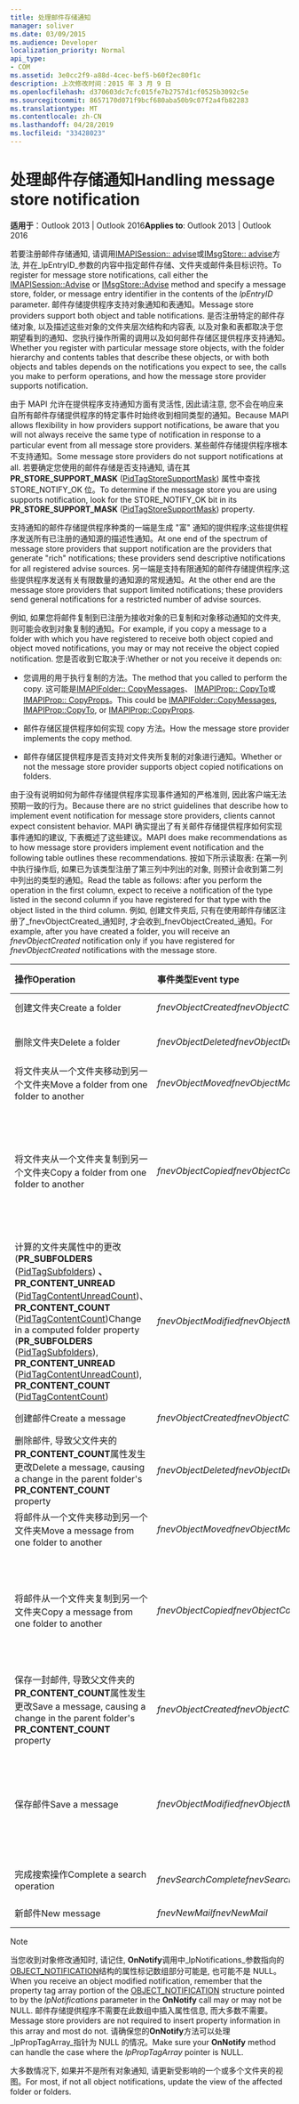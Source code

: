 ```yaml
---
title: 处理邮件存储通知
manager: soliver
ms.date: 03/09/2015
ms.audience: Developer
localization_priority: Normal
api_type:
- COM
ms.assetid: 3e0cc2f9-a88d-4cec-bef5-b60f2ec80f1c
description: 上次修改时间：2015 年 3 月 9 日
ms.openlocfilehash: d370603dc7cfc015fe7b2757d1cf0525b3092c5e
ms.sourcegitcommit: 8657170d071f9bcf680aba50b9c07f2a4fb82283
ms.translationtype: MT
ms.contentlocale: zh-CN
ms.lasthandoff: 04/28/2019
ms.locfileid: "33428023"
---
```

# <a name="handling-message-store-notification"></a><span data-ttu-id="f1481-103">处理邮件存储通知</span><span class="sxs-lookup"><span data-stu-id="f1481-103">Handling message store notification</span></span>
  
<span data-ttu-id="f1481-104">**适用于**：Outlook 2013 | Outlook 2016</span><span class="sxs-lookup"><span data-stu-id="f1481-104">**Applies to**: Outlook 2013 | Outlook 2016</span></span> 
  
<span data-ttu-id="f1481-105">若要注册邮件存储通知, 请调用[IMAPISession:: advise](imapisession-advise.md)或[IMsgStore:: advise](imsgstore-advise.md)方法, 并在_lpEntryID_参数的内容中指定邮件存储、文件夹或邮件条目标识符。</span><span class="sxs-lookup"><span data-stu-id="f1481-105">To register for message store notifications, call either the [IMAPISession::Advise](imapisession-advise.md) or [IMsgStore::Advise](imsgstore-advise.md) method and specify a message store, folder, or message entry identifier in the contents of the  _lpEntryID_ parameter.</span></span> <span data-ttu-id="f1481-106">邮件存储提供程序支持对象通知和表通知。</span><span class="sxs-lookup"><span data-stu-id="f1481-106">Message store providers support both object and table notifications.</span></span> <span data-ttu-id="f1481-107">是否注册特定的邮件存储对象, 以及描述这些对象的文件夹层次结构和内容表, 以及对象和表都取决于您期望看到的通知、您执行操作所需的调用以及如何邮件存储区提供程序支持通知。</span><span class="sxs-lookup"><span data-stu-id="f1481-107">Whether you register with particular message store objects, with the folder hierarchy and contents tables that describe these objects, or with both objects and tables depends on the notifications you expect to see, the calls you make to perform operations, and how the message store provider supports notification.</span></span> 
  
<span data-ttu-id="f1481-108">由于 MAPI 允许在提供程序支持通知方面有灵活性, 因此请注意, 您不会在响应来自所有邮件存储提供程序的特定事件时始终收到相同类型的通知。</span><span class="sxs-lookup"><span data-stu-id="f1481-108">Because MAPI allows flexibility in how providers support notifications, be aware that you will not always receive the same type of notification in response to a particular event from all message store providers.</span></span> <span data-ttu-id="f1481-109">某些邮件存储提供程序根本不支持通知。</span><span class="sxs-lookup"><span data-stu-id="f1481-109">Some message store providers do not support notifications at all.</span></span> <span data-ttu-id="f1481-110">若要确定您使用的邮件存储是否支持通知, 请在其**PR_STORE_SUPPORT_MASK** ([PidTagStoreSupportMask](pidtagstoresupportmask-canonical-property.md)) 属性中查找 STORE_NOTIFY_OK 位。</span><span class="sxs-lookup"><span data-stu-id="f1481-110">To determine if the message store you are using supports notification, look for the STORE_NOTIFY_OK bit in its **PR_STORE_SUPPORT_MASK** ([PidTagStoreSupportMask](pidtagstoresupportmask-canonical-property.md)) property.</span></span>
  
<span data-ttu-id="f1481-111">支持通知的邮件存储提供程序种类的一端是生成 "富" 通知的提供程序;这些提供程序发送所有已注册的通知源的描述性通知。</span><span class="sxs-lookup"><span data-stu-id="f1481-111">At one end of the spectrum of message store providers that support notification are the providers that generate "rich" notifications; these providers send descriptive notifications for all registered advise sources.</span></span> <span data-ttu-id="f1481-112">另一端是支持有限通知的邮件存储提供程序;这些提供程序发送有关有限数量的通知源的常规通知。</span><span class="sxs-lookup"><span data-stu-id="f1481-112">At the other end are the message store providers that support limited notifications; these providers send general notifications for a restricted number of advise sources.</span></span> 
  
<span data-ttu-id="f1481-113">例如, 如果您将邮件复制到已注册为接收对象的已复制和对象移动通知的文件夹, 则可能会收到对象复制的通知。</span><span class="sxs-lookup"><span data-stu-id="f1481-113">For example, if you copy a message to a folder with which you have registered to receive both object copied and object moved notifications, you may or may not receive the object copied notification.</span></span> <span data-ttu-id="f1481-114">您是否收到它取决于:</span><span class="sxs-lookup"><span data-stu-id="f1481-114">Whether or not you receive it depends on:</span></span>
  
- <span data-ttu-id="f1481-115">您调用的用于执行复制的方法。</span><span class="sxs-lookup"><span data-stu-id="f1481-115">The method that you called to perform the copy.</span></span> <span data-ttu-id="f1481-116">这可能是[IMAPIFolder:: CopyMessages](imapifolder-copymessages.md)、 [IMAPIProp:: CopyTo](imapiprop-copyto.md)或[IMAPIProp:: CopyProps](imapiprop-copyprops.md)。</span><span class="sxs-lookup"><span data-stu-id="f1481-116">This could be [IMAPIFolder::CopyMessages](imapifolder-copymessages.md), [IMAPIProp::CopyTo](imapiprop-copyto.md), or [IMAPIProp::CopyProps](imapiprop-copyprops.md).</span></span>
    
- <span data-ttu-id="f1481-117">邮件存储区提供程序如何实现 copy 方法。</span><span class="sxs-lookup"><span data-stu-id="f1481-117">How the message store provider implements the copy method.</span></span>
    
- <span data-ttu-id="f1481-118">邮件存储区提供程序是否支持对文件夹所复制的对象进行通知。</span><span class="sxs-lookup"><span data-stu-id="f1481-118">Whether or not the message store provider supports object copied notifications on folders.</span></span>
    
<span data-ttu-id="f1481-119">由于没有说明如何为邮件存储提供程序实现事件通知的严格准则, 因此客户端无法预期一致的行为。</span><span class="sxs-lookup"><span data-stu-id="f1481-119">Because there are no strict guidelines that describe how to implement event notification for message store providers, clients cannot expect consistent behavior.</span></span> <span data-ttu-id="f1481-120">MAPI 确实提出了有关邮件存储提供程序如何实现事件通知的建议, 下表概述了这些建议。</span><span class="sxs-lookup"><span data-stu-id="f1481-120">MAPI does make recommendations as to how message store providers implement event notification and the following table outlines these recommendations.</span></span> <span data-ttu-id="f1481-121">按如下所示读取表: 在第一列中执行操作后, 如果已为该类型注册了第三列中列出的对象, 则预计会收到第二列中列出的类型的通知。</span><span class="sxs-lookup"><span data-stu-id="f1481-121">Read the table as follows: after you perform the operation in the first column, expect to receive a notification of the type listed in the second column if you have registered for that type with the object listed in the third column.</span></span> <span data-ttu-id="f1481-122">例如, 创建文件夹后, 只有在使用邮件存储区注册了_fnevObjectCreated_通知时, 才会收到_fnevObjectCreated_通知。</span><span class="sxs-lookup"><span data-stu-id="f1481-122">For example, after you have created a folder, you will receive an  _fnevObjectCreated_ notification only if you have registered for  _fnevObjectCreated_ notifications with the message store.</span></span> 
  
|<span data-ttu-id="f1481-123">**操作**</span><span class="sxs-lookup"><span data-stu-id="f1481-123">**Operation**</span></span>|<span data-ttu-id="f1481-124">**事件类型**</span><span class="sxs-lookup"><span data-stu-id="f1481-124">**Event type**</span></span>|<span data-ttu-id="f1481-125">**建议源**</span><span class="sxs-lookup"><span data-stu-id="f1481-125">**Advise source**</span></span>|
|:-----|:-----|:-----|
|<span data-ttu-id="f1481-126">创建文件夹</span><span class="sxs-lookup"><span data-stu-id="f1481-126">Create a folder</span></span>  <br/> | <span data-ttu-id="f1481-127">_fnevObjectCreated_</span><span class="sxs-lookup"><span data-stu-id="f1481-127">_fnevObjectCreated_</span></span> <br/> |<span data-ttu-id="f1481-128">邮件存储</span><span class="sxs-lookup"><span data-stu-id="f1481-128">Message store</span></span>  <br/> |
|<span data-ttu-id="f1481-129">删除文件夹</span><span class="sxs-lookup"><span data-stu-id="f1481-129">Delete a folder</span></span>  <br/> | <span data-ttu-id="f1481-130">_fnevObjectDeleted_</span><span class="sxs-lookup"><span data-stu-id="f1481-130">_fnevObjectDeleted_</span></span> <br/> |<span data-ttu-id="f1481-131">邮件存储已删除文件夹</span><span class="sxs-lookup"><span data-stu-id="f1481-131">Message store Deleted folder</span></span>  <br/> |
|<span data-ttu-id="f1481-132">将文件夹从一个文件夹移动到另一个文件夹</span><span class="sxs-lookup"><span data-stu-id="f1481-132">Move a folder from one folder to another</span></span>  <br/> | <span data-ttu-id="f1481-133">_fnevObjectMoved_</span><span class="sxs-lookup"><span data-stu-id="f1481-133">_fnevObjectMoved_</span></span> <br/> |<span data-ttu-id="f1481-134">邮件存储移动文件夹</span><span class="sxs-lookup"><span data-stu-id="f1481-134">Message store Moved folder</span></span>  <br/> |
|<span data-ttu-id="f1481-135">将文件夹从一个文件夹复制到另一个文件夹</span><span class="sxs-lookup"><span data-stu-id="f1481-135">Copy a folder from one folder to another</span></span>  <br/> | <span data-ttu-id="f1481-136">_fnevObjectCopied_</span><span class="sxs-lookup"><span data-stu-id="f1481-136">_fnevObjectCopied_</span></span> <br/> |<span data-ttu-id="f1481-137">邮件存储和复制的文件夹 (没有为文件夹的新副本发送的_fnevObjectCreated_通知)</span><span class="sxs-lookup"><span data-stu-id="f1481-137">Message store and copied folder (no  _fnevObjectCreated_ notification sent for the new copy of the folder)</span></span>  <br/> |
|<span data-ttu-id="f1481-138">计算的文件夹属性中的更改 (**PR_SUBFOLDERS** ([PidTagSubfolders](pidtagsubfolders-canonical-property.md)) **、PR_CONTENT_UNREAD** ([PidTagContentUnreadCount](pidtagcontentunreadcount-canonical-property.md))、 **PR_CONTENT_COUNT** ([PidTagContentCount](pidtagcontentcount-canonical-property.md))</span><span class="sxs-lookup"><span data-stu-id="f1481-138">Change in a computed folder property (**PR_SUBFOLDERS** ([PidTagSubfolders](pidtagsubfolders-canonical-property.md)), **PR_CONTENT_UNREAD** ([PidTagContentUnreadCount](pidtagcontentunreadcount-canonical-property.md)), **PR_CONTENT_COUNT** ([PidTagContentCount](pidtagcontentcount-canonical-property.md))</span></span>  <br/> | <span data-ttu-id="f1481-139">_fnevObjectModified_</span><span class="sxs-lookup"><span data-stu-id="f1481-139">_fnevObjectModified_</span></span> <br/> |<span data-ttu-id="f1481-140">邮件存储已更改文件夹 (无通知给父文件夹)</span><span class="sxs-lookup"><span data-stu-id="f1481-140">Message store Changed folder (No notification to parent folder)</span></span>  <br/> |
|<span data-ttu-id="f1481-141">创建邮件</span><span class="sxs-lookup"><span data-stu-id="f1481-141">Create a message</span></span>  <br/> | <span data-ttu-id="f1481-142">_fnevObjectCreated_</span><span class="sxs-lookup"><span data-stu-id="f1481-142">_fnevObjectCreated_</span></span> <br/> |<span data-ttu-id="f1481-143">邮件存储</span><span class="sxs-lookup"><span data-stu-id="f1481-143">Message store</span></span>  <br/> |
|<span data-ttu-id="f1481-144">删除邮件, 导致父文件夹的**PR_CONTENT_COUNT**属性发生更改</span><span class="sxs-lookup"><span data-stu-id="f1481-144">Delete a message, causing a change in the parent folder's **PR_CONTENT_COUNT** property</span></span>  <br/> | <span data-ttu-id="f1481-145">_fnevObjectDeleted_</span><span class="sxs-lookup"><span data-stu-id="f1481-145">_fnevObjectDeleted_</span></span> <br/> |<span data-ttu-id="f1481-146">邮件存储已删除邮件</span><span class="sxs-lookup"><span data-stu-id="f1481-146">Message store Deleted message</span></span>  <br/> |
|<span data-ttu-id="f1481-147">将邮件从一个文件夹移动到另一个文件夹</span><span class="sxs-lookup"><span data-stu-id="f1481-147">Move a message from one folder to another</span></span>  <br/> | <span data-ttu-id="f1481-148">_fnevObjectMoved_</span><span class="sxs-lookup"><span data-stu-id="f1481-148">_fnevObjectMoved_</span></span> <br/> |<span data-ttu-id="f1481-149">邮件存储移动邮件</span><span class="sxs-lookup"><span data-stu-id="f1481-149">Message store Moved message</span></span>  <br/> |
|<span data-ttu-id="f1481-150">将邮件从一个文件夹复制到另一个文件夹</span><span class="sxs-lookup"><span data-stu-id="f1481-150">Copy a message from one folder to another</span></span>  <br/> | <span data-ttu-id="f1481-151">_fnevObjectCopied_</span><span class="sxs-lookup"><span data-stu-id="f1481-151">_fnevObjectCopied_</span></span> <br/> |<span data-ttu-id="f1481-152">邮件存储复制的邮件 (没有邮件的新副本的_fnevObjectCreated_通知)</span><span class="sxs-lookup"><span data-stu-id="f1481-152">Message store Copied message (No  _fnevObjectCreated_ notification for new copy of the message)</span></span>  <br/> |
|<span data-ttu-id="f1481-153">保存一封邮件, 导致父文件夹的**PR_CONTENT_COUNT**属性发生更改</span><span class="sxs-lookup"><span data-stu-id="f1481-153">Save a message, causing a change in the parent folder's **PR_CONTENT_COUNT** property</span></span>  <br/> | <span data-ttu-id="f1481-154">_fnevObjectCreated_</span><span class="sxs-lookup"><span data-stu-id="f1481-154">_fnevObjectCreated_</span></span> <br/> |<span data-ttu-id="f1481-155">仅在首次保存时的邮件存储</span><span class="sxs-lookup"><span data-stu-id="f1481-155">Message store on first save only</span></span>  <br/> |
|<span data-ttu-id="f1481-156">保存邮件</span><span class="sxs-lookup"><span data-stu-id="f1481-156">Save a message</span></span>  <br/> | <span data-ttu-id="f1481-157">_fnevObjectModified_</span><span class="sxs-lookup"><span data-stu-id="f1481-157">_fnevObjectModified_</span></span> <br/> |<span data-ttu-id="f1481-158">在第一次保存已更改的邮件后保存 (未通知给父文件夹) 后的邮件存储</span><span class="sxs-lookup"><span data-stu-id="f1481-158">Message store on saves after the first save Changed message (No notification to parent folder)</span></span>  <br/> |
|<span data-ttu-id="f1481-159">完成搜索操作</span><span class="sxs-lookup"><span data-stu-id="f1481-159">Complete a search operation</span></span>  <br/> | <span data-ttu-id="f1481-160">_fnevSearchComplete_</span><span class="sxs-lookup"><span data-stu-id="f1481-160">_fnevSearchComplete_</span></span> <br/> |<span data-ttu-id="f1481-161">邮件存储搜索文件夹</span><span class="sxs-lookup"><span data-stu-id="f1481-161">Message store Search folder</span></span>  <br/> |
|<span data-ttu-id="f1481-162">新邮件</span><span class="sxs-lookup"><span data-stu-id="f1481-162">New message</span></span>  <br/> | <span data-ttu-id="f1481-163">_fnevNewMail_</span><span class="sxs-lookup"><span data-stu-id="f1481-163">_fnevNewMail_</span></span> <br/> |<span data-ttu-id="f1481-164">邮件存储</span><span class="sxs-lookup"><span data-stu-id="f1481-164">Message store</span></span>  <br/> |
   
> [!NOTE]
> <span data-ttu-id="f1481-165">当您收到对象修改通知时, 请记住, **OnNotify**调用中_lpNotifications_参数指向的[OBJECT_NOTIFICATION](object_notification.md)结构的属性标记数组部分可能是, 也可能不是 NULL。</span><span class="sxs-lookup"><span data-stu-id="f1481-165">When you receive an object modified notification, remember that the property tag array portion of the [OBJECT_NOTIFICATION](object_notification.md) structure pointed to by the  _lpNotifications_ parameter in the **OnNotify** call may or may not be NULL.</span></span> <span data-ttu-id="f1481-166">邮件存储提供程序不需要在此数组中插入属性信息, 而大多数不需要。</span><span class="sxs-lookup"><span data-stu-id="f1481-166">Message store providers are not required to insert property information in this array and most do not.</span></span> <span data-ttu-id="f1481-167">请确保您的**OnNotify**方法可以处理_lpPropTagArray_指针为 NULL 的情况。</span><span class="sxs-lookup"><span data-stu-id="f1481-167">Make sure your **OnNotify** method can handle the case where the  _lpPropTagArray_ pointer is NULL.</span></span> 
  
<span data-ttu-id="f1481-168">大多数情况下, 如果并不是所有对象通知, 请更新受影响的一个或多个文件夹的视图。</span><span class="sxs-lookup"><span data-stu-id="f1481-168">For most, if not all object notifications, update the view of the affected folder or folders.</span></span>
  

